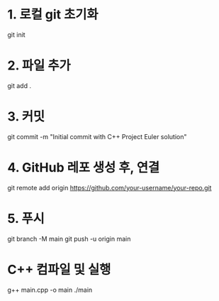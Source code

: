 # 1. 로컬 git 초기화

git init

# 2. 파일 추가

git add .

# 3. 커밋

git commit -m "Initial commit with C++ Project Euler solution"

# 4. GitHub 레포 생성 후, 연결

git remote add origin https://github.com/your-username/your-repo.git

# 5. 푸시

git branch -M main
git push -u origin main

# C++ 컴파일 및 실행

g++ main.cpp -o main
./main
